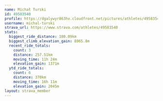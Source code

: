 ```yaml
---
name: Michał Turski
id: 49583540
profile: https://dgalywyr863hv.cloudfront.net/pictures/athletes/49583540/14729338/2/large.jpg
username: michal-turski
strava_url: https://www.strava.com/athletes/49583540
stats:
  biggest_ride_distance: 180.09km
  biggest_climb_elevation_gain: 8965.8m
  recent_ride_totals:
    count: 3
    distance: 257.51km
    moving_time: 11h 24m
    elevation_gain: 1371m
  ytd_ride_totals:
    count: 6
    distance: 370km
    moving_time: 16h 11m
    elevation_gain: 2045m
layout: strava_member
--- 
```

